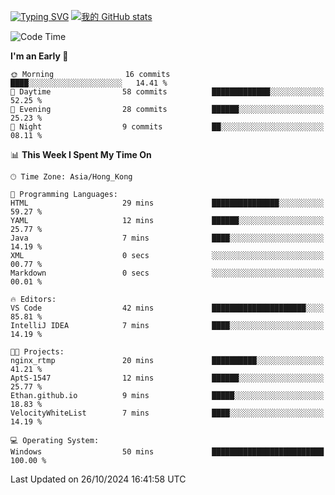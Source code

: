 [![Typing SVG](https://readme-typing-svg.demolab.com?font=Fira+Code&pause=1000&random=true&width=435&lines=%E2%9D%A4+Hello!+%E2%9D%A4;Welcome+to+my+Github+Profile~;I'm+a+student+from+SCNU+%26+UoA)](https://git.io/typing-svg)
[![我的 GitHub stats](https://github-readme-stats.vercel.app/api?username=AptS-1547&show_icons=true&theme=ambient_gradient)](https://github.com/anuraghazra/github-readme-stats)
<!--START_SECTION:waka-->
![Code Time](http://img.shields.io/badge/Code%20Time-52%20mins-blue)

**I'm an Early 🐤** 

```text
🌞 Morning                16 commits          ████░░░░░░░░░░░░░░░░░░░░░   14.41 % 
🌆 Daytime                58 commits          █████████████░░░░░░░░░░░░   52.25 % 
🌃 Evening                28 commits          ██████░░░░░░░░░░░░░░░░░░░   25.23 % 
🌙 Night                  9 commits           ██░░░░░░░░░░░░░░░░░░░░░░░   08.11 % 
```


📊 **This Week I Spent My Time On** 

```text
🕑︎ Time Zone: Asia/Hong_Kong

💬 Programming Languages: 
HTML                     29 mins             ███████████████░░░░░░░░░░   59.27 % 
YAML                     12 mins             ██████░░░░░░░░░░░░░░░░░░░   25.77 % 
Java                     7 mins              ████░░░░░░░░░░░░░░░░░░░░░   14.19 % 
XML                      0 secs              ░░░░░░░░░░░░░░░░░░░░░░░░░   00.77 % 
Markdown                 0 secs              ░░░░░░░░░░░░░░░░░░░░░░░░░   00.01 % 

🔥 Editors: 
VS Code                  42 mins             █████████████████████░░░░   85.81 % 
IntelliJ IDEA            7 mins              ████░░░░░░░░░░░░░░░░░░░░░   14.19 % 

🐱‍💻 Projects: 
nginx_rtmp               20 mins             ██████████░░░░░░░░░░░░░░░   41.21 % 
AptS-1547                12 mins             ██████░░░░░░░░░░░░░░░░░░░   25.77 % 
Ethan.github.io          9 mins              █████░░░░░░░░░░░░░░░░░░░░   18.83 % 
VelocityWhiteList        7 mins              ████░░░░░░░░░░░░░░░░░░░░░   14.19 % 

💻 Operating System: 
Windows                  50 mins             █████████████████████████   100.00 % 
```


 Last Updated on 26/10/2024 16:41:58 UTC
<!--END_SECTION:waka-->
